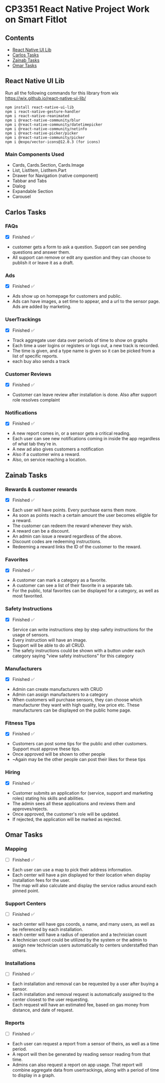 # CP3351 React Native Project Work on Smart FitIot

## Contents
* [React Native UI Lib](#react-native-ui-lib)
* [Carlos Tasks](#carlos-tasks)
* [Zainab Tasks](#zainab-tasks)
* [Omar Tasks](#omar-tasks)
## React Native UI Lib
Run all the following commands for this library from wix https://wix.github.io/react-native-ui-lib/
```
npm install react-native-ui-lib
npm i react-native-gesture-handler
npm i react-native-reanimated
npm i @react-native-community/blur
npm i @react-native-community/datetimepicker
npm i @react-native-community/netinfo
npm i @react-native-picker/picker
npm i @react-native-community/picker
npm i @expo/vector-icons@12.0.3 (for icons)
```
### Main Components Used
* Cards, Cards.Section, Cards.Image
* List, ListItem, ListItem.Part
* Drawer for Navigation (native component)
* Tabbar and Tabs
* Dialog
* Expandable Section
* Carousel
## Carlos Tasks
### FAQs
- [X] Finished ✅
* customer gets a form to ask a question. Support can see pending questions and answer them.
* All support can remove or edit any question and they can choose to publish it or leave it as a draft.
### Ads
- [X] Finished ✅
* Ads show up on homepage for customers and public.
* Ads can have images, a set time to appear, and a url to the sensor page. Ads are added by marketing.
### UserTrackings
- [X] Finished ✅
* Track aggregate user data over periods of time to show on graphs
* Each time a user logins or registers or logs out, a new track is recorded. 
* The time is given, and a type name is given so it can be picked from a list of specific reports.
* each buy also sends a track
### Customer Reviews
- [X] Finished ✅
* Customer can leave review after installation is done. Also after support role resolves complaint
### Notifications
- [x] Finished ✅
* A new report comes in, or a sensor gets a critical reading. 
* Each user can see new notifications coming in inside the app regardless of what tab they're in. 
* A new ad also gives customers a notification
* Also if a customer wins a reward.
* Also, on service reaching a location.
## Zainab Tasks
### Rewards & customer rewards
- [x] Finished ✅
* Each user will have points. Every purchase earns them more.
* As soon as points reach a certain amount the user becomes elligble for a reward.
* The customer can redeem the reward whenever they wish.
* A reward can be a discount.
* An admin can issue a reward regardless of the above.
* Discount codes are redeeming instructions.
* Redeeming a reward links the ID of the customer to the reward.
### Favorites
- [x] Finished ✅
* A customer can mark a category as a favorite.
* A customer can see a list of their favorite in a separate tab.
* For the public, total favorites can be displayed for a category, as well as most favorited.
### Safety Instructions
- [x] Finished ✅
* Service can write instructions step by step safety instructions for the usage of sensors.
* Every instruction will have an image.
* Support will be able to do all CRUD.
* The safety instructions could be shown with a button under each category saying "view safety instructions" for this category
### Manufacturers
- [x] Finished ✅
* Admin can create manufacturers with CRUD 
* Admin can assign manufacturers to a category
* When customers will purchase sensors, they can choose which manufacturer they want with high quality, low price etc. These manufacturers can be displayed on the public home page.
### Fitness Tips
- [x] Finished ✅
* Customers can post some tips for the public and other customers. Support must approve these tips.
* Once approved will be shown to other people
* ~Again may be the other people can post their likes for these tips
### Hiring
- [x] Finished ✅
* Customer submits an application for (service, support and marketing roles) stating his skills and abilities.
* The admin sees all these applications and reviews them and approves/rejects.
* Once approved, the customer's role will be updated.
* If rejected, the application will be marked as rejected. 
## Omar Tasks
### Mapping 
- [ ] Finished ✅
* Each user can use a map to pick their address information.
* Each center will have a pin displayed for their location when display installation fees for the user.
* The map will also calculate and display the service radius around each pinned point.
### Support Centers
- [ ] Finished ✅
* each center will have gps coords, a name, and many users, as well as be referenced by each installation.
* each center will have a radius of operation and a technician count
* A technician count could be utilized by the system or the admin
	to assign new technician users automatically to centers understaffed than others.
### Installations
- [ ] Finished ✅
* Each installation and removal can be requested by a user after buying a sensor.
* Each installation and removal request is automatically assigned to the center  closest to the user requesting. 
* Each request will have an estimated fee, based on gas money from distance, and date of request.
### Reports
- [ ] Finished ✅
* Each user can request a report from a sensor of theirs, as well as a time period. 
* A report will then be generated by reading sensor reading from that time.
* Admins can also request a report on app usage. That report will combine aggregate data from usertrackings, along with a period of time to display in a graph.
